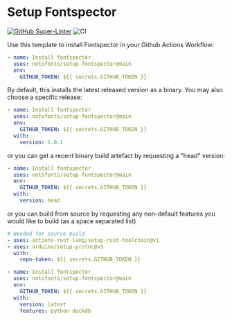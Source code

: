 # Setup Fontspector

[![GitHub Super-Linter](https://github.com/notofonts/setup-fontspector/actions/workflows/linter.yml/badge.svg)](https://github.com/super-linter/super-linter)
![CI](https://github.com/notofonts/setup-fontspector/actions/workflows/ci.yml/badge.svg)

Use this template to install Fontspector in your Github Actions Workflow:

```yaml
- name: Install fontspector
  uses: notofonts/setup-fontspector@main
  env:
    GITHUB_TOKEN: ${{ secrets.GITHUB_TOKEN }}
```

By default, this installs the latest released version as a binary. You may also
choose a specific release:

```yaml
- name: Install fontspector
  uses: notofonts/setup-fontspector@main
  env:
    GITHUB_TOKEN: ${{ secrets.GITHUB_TOKEN }}
  with:
    version: 1.0.1
```

or you can get a recent binary build artefact by requesting a "head" version:

```yaml
- name: Install fontspector
  uses: notofonts/setup-fontspector@main
  env:
    GITHUB_TOKEN: ${{ secrets.GITHUB_TOKEN }}
  with:
    version: head
```

or you can build from source by requesting any non-default features you would
like to build (as a space separated list)

```yaml
# Needed for source build
- uses: actions-rust-lang/setup-rust-toolchain@v1
- uses: arduino/setup-protoc@v3
  with:
    repo-token: ${{ secrets.GITHUB_TOKEN }}

- name: Install fontspector
  uses: notofonts/setup-fontspector@main
  env:
    GITHUB_TOKEN: ${{ secrets.GITHUB_TOKEN }}
  with:
    version: latest
    features: python duckdb
```
